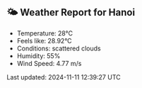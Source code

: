 <!-- WEATHER-START -->
## 🌤 Weather Report for Hanoi

- Temperature: 28°C
- Feels like: 28.92°C
- Conditions: scattered clouds
- Humidity: 55%
- Wind Speed: 4.77 m/s

Last updated: 2024-11-11 12:39:27 UTC
<!-- WEATHER-END -->

